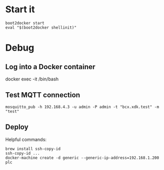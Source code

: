 
# Start it

```
boot2docker start
eval "$(boot2docker shellinit)"
```


# Debug
## Log into a Docker container
docker exec -it <container-name> /bin/bash

## Test MQTT connection
```
mosquitto_pub -h 192.168.4.3 -u admin -P admin -t "bcx.xdk.test" -m "test"
```

## Deploy
Helpful commands:
```
brew install ssh-copy-id
ssh-copy-id ...
docker-machine create -d generic --generic-ip-address=192.168.1.200 plc

```
